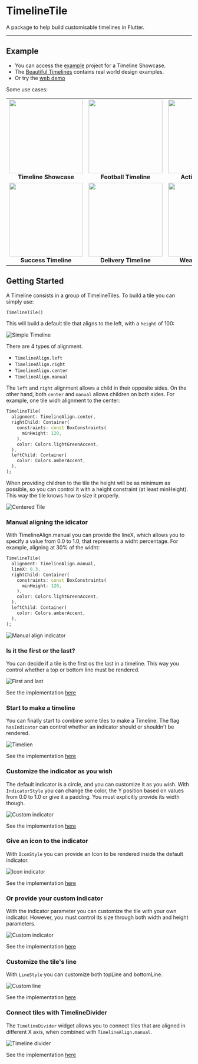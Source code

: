 # TimelineTile

A package to help build customisable timelines in Flutter.

---

## Example

- You can access the [example](https://github.com/JHBitencourt/timeline_tile/tree/master/example) project for a Timeline Showcase.
- The [Beautiful Timelines](https://github.com/JHBitencourt/beautiful_timelines) contains real world design examples.
- Or try the [web demo](https://jhbitencourt.github.io/beautiful-timelines)

Some use cases:

<div style="text-align: center">
    <table>
        <tr>
            <td style="text-align: center">
                <img src="https://raw.githubusercontent.com/JHBitencourt/timeline_tile/master/screenshots/gifs/showcase_timeline.gif" width="200"/>
      </br><b>Timeline Showcase</b>
            </td>            
            <td style="text-align: center">
                <img src="https://raw.githubusercontent.com/JHBitencourt/timeline_tile/master/screenshots/gifs/football_timeline.gif" width="200"/>
      </br><b>Football Timeline</b>
            </td>
            <td style="text-align: center">
                <img src="https://raw.githubusercontent.com/JHBitencourt/timeline_tile/master/screenshots/gifs/activity_timeline.gif" width="200"/>
      </br><b>Activity Timeline</b>
            </td>
        </tr>
        <tr>
            <td style="text-align: center">
                <img src="https://raw.githubusercontent.com/JHBitencourt/timeline_tile/master/screenshots/gifs/success_timeline.gif" width="200"/>
      </br><b>Success Timeline</b>
            </td>
            <td style="text-align: center">
                <img src="https://raw.githubusercontent.com/JHBitencourt/timeline_tile/master/screenshots/delivery_timeline.png" width="200"/>
  </br><b>Delivery Timeline</b>
            </td>
            <td style="text-align: center">
                <img src="https://raw.githubusercontent.com/JHBitencourt/timeline_tile/master/screenshots/weather_timeline.png" width="200"/>
  </br><b>Weather Timeline</b>
            </td>
        </tr>
    </table>
</div>

## Getting Started

A Timeline consists in a group of TimelineTiles. To build a tile you can simply use:

```dart
TimelineTile()
```

This will build a default tile that aligns to the left, with a `height` of 100:

![Simple Timeline](https://raw.githubusercontent.com/JHBitencourt/timeline_tile/master/screenshots/simple_timeline.png)

There are 4 types of alignment.
- `TimelineAlign.left`
- `TimelineAlign.right`
- `TimelineAlign.center`
- `TimelineAlign.manual`

The `left` and `right` alignment allows a child in their opposite sides. On the other hand, both `center` and `manual` allows children on both sides. For example, one tile widh alignment to the center:

```dart
TimelineTile(
  alignment: TimelineAlign.center,
  rightChild: Container(
    constraints: const BoxConstraints(
      minHeight: 120,
    ),
    color: Colors.lightGreenAccent,
  ),
  leftChild: Container(
    color: Colors.amberAccent,
  ),
);
```

When providing children to the tile the height will be as minimum as possible, so you can control it with a height constraint (at least minHeight). This way the tile knows how to size it properly.

![Centered Tile](https://raw.githubusercontent.com/JHBitencourt/timeline_tile/master/screenshots/centered_tile_with_children.png)

### Manual aligning the idicator

With TimelineAlign.manual you can provide the lineX, which allows you to specify a value from 0.0 to 1.0, that represents a widht percentage. For example, aligning at 30% of the widht:

```dart
TimelineTile(
  alignment: TimelineAlign.manual,
  lineX: 0.3,
  rightChild: Container(
    constraints: const BoxConstraints(
      minHeight: 120,
    ),
    color: Colors.lightGreenAccent,
  ),
  leftChild: Container(
    color: Colors.amberAccent,
  ),
);
```

![Manual align indicator](https://raw.githubusercontent.com/JHBitencourt/timeline_tile/master/screenshots/manual_align_indicator.png)

### Is it the first or the last?

You can decide if a tile is the first os the last in a timeline. This way you control whether a top or bottom line must be rendered.

![First and last](https://raw.githubusercontent.com/JHBitencourt/timeline_tile/master/screenshots/first_and_last.png)

See the implementation [here](https://github.com/JHBitencourt/timeline_tile/blob/master/example/lib/src/example/example_4.dart)

### Start to make a timeline

You can finally start to combine some tiles to make a Timeline. The flag `hasIndicator` can control whether an indicator should or shouldn't be rendered.

![Timelien](https://raw.githubusercontent.com/JHBitencourt/timeline_tile/master/screenshots/start_to_make_timeline.png)

See the implementation [here](https://github.com/JHBitencourt/timeline_tile/blob/master/example/lib/src/example/example_5.dart)

### Customize the indicator as you wish

The default indicator is a circle, and you can customize it as you wish. With `IndicatorStyle` you can change the color, the Y position based on values from 0.0 to 1.0 or give it a padding. You must explicitly provide its width though.

![Custom indicator](https://raw.githubusercontent.com/JHBitencourt/timeline_tile/master/screenshots/customize_indicator.png)

See the implementation [here](https://github.com/JHBitencourt/timeline_tile/blob/master/example/lib/src/example/example_6.dart)

### Give an icon to the indicator

With `IconStyle` you can provide an Icon to be rendered inside the default indicator.

![Icon indicator](https://raw.githubusercontent.com/JHBitencourt/timeline_tile/master/screenshots/indicator_icon.png)

See the implementation [here](https://github.com/JHBitencourt/timeline_tile/blob/master/example/lib/src/example/example_7.dart)

### Or provide your custom indicator

With the indicator parameter you can customize the tile with your own indicator. However, you must control its size through both width and height parameters.

![Custom indicator](https://raw.githubusercontent.com/JHBitencourt/timeline_tile/master/screenshots/custom_indicator.png)

See the implementation [here](https://github.com/JHBitencourt/timeline_tile/blob/master/example/lib/src/example/example_8.dart)

### Customize the tile's line

With `LineStyle` you can customize both topLine and bottomLine.

![Custom line](https://raw.githubusercontent.com/JHBitencourt/timeline_tile/master/screenshots/custom_line.png)

See the implementation [here](https://github.com/JHBitencourt/timeline_tile/blob/master/example/lib/src/example/example_9.dart)

### Connect tiles with TimelineDivider

The `TimelineDivider` widget allows you to connect tiles that are aligned in different X axis, when combined with `TimelineAlign.manual`.

![Timeline divider](https://raw.githubusercontent.com/JHBitencourt/timeline_tile/master/screenshots/timeline_divider.png)

See the implementation [here](https://github.com/JHBitencourt/timeline_tile/blob/master/example/lib/src/example/example_10.dart)
